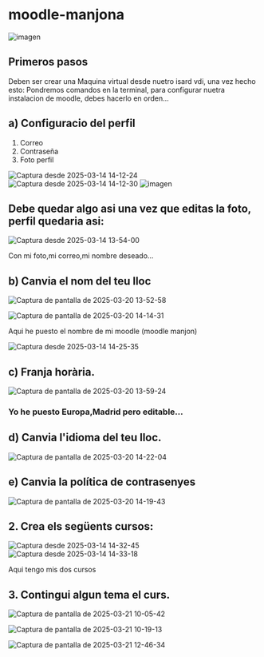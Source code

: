# moodle-manjona
![imagen](https://github.com/user-attachments/assets/a267bd34-895f-4d77-b209-72651158e062)

## Primeros pasos 
Deben ser crear una Maquina virtual desde nuetro isard vdi, una vez hecho esto:
Pondremos comandos en la terminal, para configurar nuetra instalacion de moodle, debes hacerlo en orden...


## a) Configuracio del perfil

1. Correo 
2. Contraseña
3.  Foto perfil

![Captura desde 2025-03-14 14-12-24](https://github.com/user-attachments/assets/6cfca916-ec31-45d1-ba8e-e2b36e9d3c4c)
![Captura desde 2025-03-14 14-12-30](https://github.com/user-attachments/assets/6d595ff1-8554-4da4-815a-0cd2ba54972f)
![imagen](https://github.com/user-attachments/assets/c37ab67a-b852-4ee1-b731-17c248058666)

## Debe quedar algo asi una vez que editas la foto, perfil quedaria asi:

![Captura desde 2025-03-14 13-54-00](https://github.com/user-attachments/assets/ab63a519-4dcb-4706-abb1-ff4dad903078)

Con mi foto,mi correo,mi nombre deseado...


## b) Canvia el nom del teu lloc

![Captura de pantalla de 2025-03-20 13-52-58](https://github.com/user-attachments/assets/48fb5028-e8f4-4f31-9522-ac5ec4d227b6)


![Captura de pantalla de 2025-03-20 14-14-31](https://github.com/user-attachments/assets/b2b34a28-a98e-4b58-bbc7-c72c638b9016)

Aqui he puesto el nombre de mi moodle (moodle manjon)



![Captura desde 2025-03-14 14-25-35](https://github.com/user-attachments/assets/baf69adc-6b3c-40cc-bf44-36729f34fbfe)


## c) Franja horària.

![Captura de pantalla de 2025-03-20 13-59-24](https://github.com/user-attachments/assets/4845621d-031a-4e23-a002-c55fcc30ba0a)

### Yo he puesto Europa,Madrid pero editable...

## d) Canvia l'idioma del teu lloc.

![Captura de pantalla de 2025-03-20 14-22-04](https://github.com/user-attachments/assets/9b27d550-7e98-4898-bd77-2bfc678a12c2)


## e) Canvia la política de contrasenyes

![Captura de pantalla de 2025-03-20 14-19-43](https://github.com/user-attachments/assets/c1dbd52d-6e59-4f6c-a226-75176906a3f5)


## 2. Crea els següents cursos:

![Captura desde 2025-03-14 14-32-45](https://github.com/user-attachments/assets/4ea8bc62-c24f-4d8a-a379-d4773a7d4ca5)
![Captura desde 2025-03-14 14-33-18](https://github.com/user-attachments/assets/c0f150f0-a758-41df-8bf4-ce418b7f663c)

Aqui tengo mis dos cursos 

## 3. Contingui algun tema el curs. 

![Captura de pantalla de 2025-03-21 10-05-42](https://github.com/user-attachments/assets/c708b981-320a-4285-a9b1-73140c2c4ff2)

![Captura de pantalla de 2025-03-21 10-19-13](https://github.com/user-attachments/assets/6757c6b8-bc84-4c2c-9a8d-9fd878385095)

![Captura de pantalla de 2025-03-21 12-46-34](https://github.com/user-attachments/assets/090442dc-4540-4944-abc3-63e956a3d3e1)
